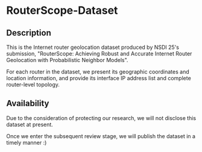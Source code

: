 # RouterScope-Dataset

## Description

This is the Internet router geolocation dataset produced by NSDI 25's submission, "RouterScope: Achieving Robust and Accurate Internet Router Geolocation with Probabilistic Neighbor Models".

For each router in the dataset, we present its geographic coordinates and location information, and provide its interface IP address list and complete router-level topology.

## Availability

Due to the consideration of protecting our research, we will not disclose this dataset at present.

Once we enter the subsequent review stage, we will publish the dataset in a timely manner :)

